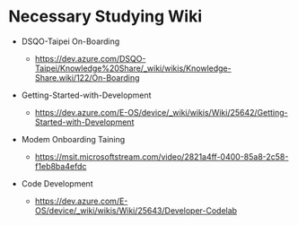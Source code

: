 # Necessary Studying Wiki

- DSQO-Taipei On-Boarding
  - https://dev.azure.com/DSQO-Taipei/Knowledge%20Share/_wiki/wikis/Knowledge-Share.wiki/122/On-Boarding

- Getting-Started-with-Development
  - https://dev.azure.com/E-OS/device/_wiki/wikis/Wiki/25642/Getting-Started-with-Development

- Modem Onboarding Taining
  - https://msit.microsoftstream.com/video/2821a4ff-0400-85a8-2c58-f1eb8ba4efdc

- Code Development
  - https://dev.azure.com/E-OS/device/_wiki/wikis/Wiki/25643/Developer-Codelab

